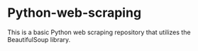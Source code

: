 # Python-web-scraping
This is a basic Python web scraping repository that utilizes the BeautifulSoup library.
